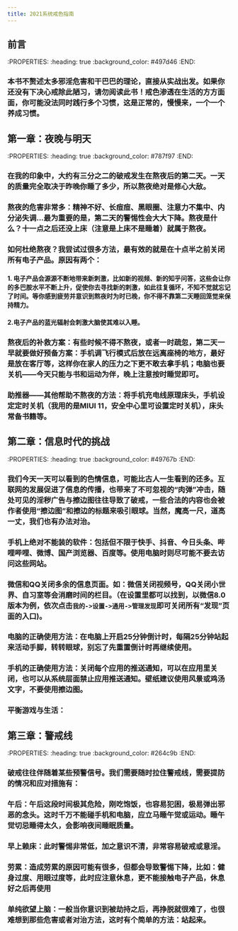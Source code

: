 ```yaml
---
title: 2021系统戒色指南
---
```


## 前言
:PROPERTIES:
:heading: true
:background_color: #497d46
:END:
### 本书不赘述太多邪淫危害和干巴巴的理论，直接从实战出发。如果你还没有下决心戒除此陋习，请勿阅读此书！戒色渗透在生活的方方面面，你可能没法同时践行多个习惯，这是正常的，慢慢来，一个一个养成习惯。
## 第一章：夜晚与明天
:PROPERTIES:
:heading: true
:background_color: #787f97
:END:
### 在我的印象中，大约有三分之二的破戒发生在熬夜后的第二天。一天的质量完全取决于昨晚你睡了多少，所以熬夜绝对是修心大敌。
### 熬夜的危害非常多：精神不好、长痘痘、黑眼圈、注意力不集中、内分泌失调...最为重要的是，第二天的警惕性会大大下降。熬夜是什么？十一点之后还没上床（注意是上床不是睡着）就属于熬夜。
### 如何杜绝熬夜？我尝试过很多方法，最有效的就是**在十点半之前关闭所有电子产品**。原因有两个：
#### 1. 电子产品会源源不断地带来新刺激，比如新的视频、新的知乎问答，这些会让你的多巴胺水平不断上升，促使你去寻找新的刺激，如此往复循环，不知不觉就忘记了时间。等你感到疲劳并意识到熬夜时为时已晚，你不得不靠第二天睡回笼觉来保持精力。
#### 2.电子产品的蓝光辐射会刺激大脑使其难以入睡。
### 熬夜后的补救方案：有些时候不得不熬夜，或者一时疏忽，第二天一早就要做好预备方案：手机调飞行模式后放在远离座椅的地方，最好是放在客厅等，这样你在家人的压力之下更不敢去拿手机；电脑也要关机——今天只能与书和运动为伴，晚上注意按时睡觉即可。
### 助推器——其他帮助不熬夜的方法：将手机充电线原理床头，手机设定定时关机（我用的是MIUI 11，安全中心里可设置定时关机），床头常备书籍等。
## 第二章：信息时代的挑战
:PROPERTIES:
:heading: true
:background_color: #49767b
:END:
### 我们今天一天可以看到的色情信息，可能比古人一生看到的还多。互联网的发展促进了信息的传播，也带来了不可忽视的“肉弹”冲击，随处可见的淫秽广告与擦边图往往导致了破戒，一些合法的内容也会被作者使用“擦边图”和擦边的标题来吸引眼球。当然，魔高一尺，道高一丈，我们也有办法对治。
### **手机上绝对不能装的软件**：包括但不限于快手、抖音、今日头条、哔哩哔哩、微博、国产浏览器、百度等。使用电脑时则尽可能不要去访问这些网站。
### **微信和QQ关闭多余的信息页面**。如：微信关闭视频号，QQ关闭小世界、自习室等会消磨时间的栏目。（在设置里都可以找到，以微信8.0版本为例，依次点击`我的->设置->通用->管理发现`即可关闭所有“发现”页面的入口)。
### **电脑的正确使用方法**：在电脑上开启25分钟倒计时，每隔25分钟站起来活动手脚，转转眼球，别忘了先重置倒计时再继续使用。
### **手机的正确使用方法**：关闭每个应用的推送通知，可以在应用里关闭，也可以从系统层面禁止应用推送通知。壁纸建议使用风景或鸡汤文字，不要使用擦边图。
### **平衡游戏与生活**：
###
## 第三章：警戒线
:PROPERTIES:
:heading: true
:background_color: #264c9b
:END:
### 破戒往往伴随着某些预警信号。我们需要随时拉住警戒线，需要提防的情况和应对措施有：
### **午后**：午后这段时间极其危险，刚吃饱饭，也容易犯困，极易弹出邪恶的念头。这时千万不能碰手机和电脑，应立马睡午觉或运动。睡午觉切忌睡得太久，会影响夜间睡眠质量。
### **早上赖床**：此时警惕非常低，加之意识不清，非常容易破戒或意淫。
### **劳累**：造成劳累的原因可能有很多，但都会导致警惕下降，比如：健身过度、用眼过度等，此时应注意休息，更不能接触电子产品，休息好之后再使用
### **单纯欲望上脑**：一般当你意识到被劫持之后，再挣脱就很难了，也很难想到那些危害或者对治方法，这时有个简单的方法：站起来。
###
